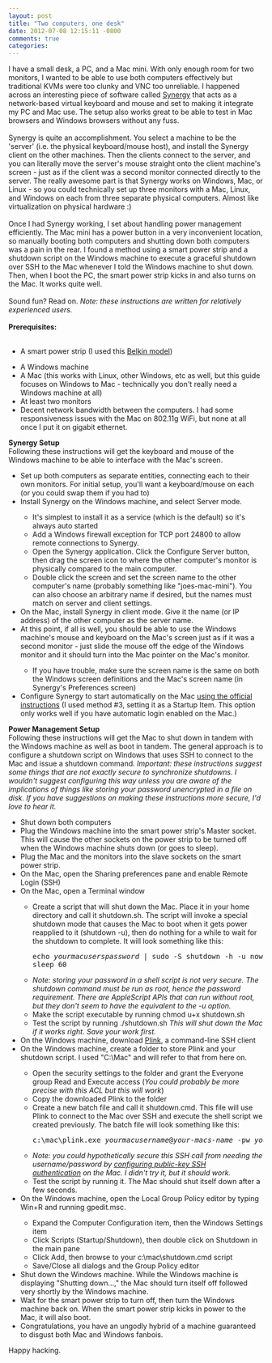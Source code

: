```yaml
---
layout: post
title: "Two computers, one desk"
date: 2012-07-08 12:15:11 -0800
comments: true
categories: 
---
```

I have a small desk, a PC, and a Mac mini. With only enough room for two monitors, I wanted to be able to use both computers effectively but traditional KVMs were too clunky and VNC too unreliable. I happened across an interesting piece of software called <a href="http://synergy-foss.org/" target="_blank">Synergy</a> that acts as a network-based virtual keyboard and mouse and set to making it integrate my PC and Mac use. The setup also works great to be able to test in Mac browsers and Windows browsers without any fuss.<br><br>
Synergy is quite an accomplishment. You select a machine to be the 'server' (i.e. the physical keyboard/mouse host), and install the Synergy client on the other machines. Then the clients connect to the server, and you can literally move the server's mouse straight onto the client machine's screen - just as if the client was a second monitor connected directly to the server. The really awesome part is that Synergy works on Windows, Mac, or Linux - so you could technically set up three monitors with a Mac, Linux, and Windows on each from three separate physical computers. Almost like virtualization on physical hardware :)<br><br>
Once I had Synergy working, I set about handling power management efficiently. The Mac mini has a power button in a very inconvenient location, so manually booting both computers and shutting down both computers was a pain in the rear. I found a method using a smart power strip and a shutdown script on the Windows machine to execute a graceful shutdown over SSH to the Mac whenever I told the Windows machine to shut down. Then, when I boot the PC, the smart power strip kicks in and also turns on the Mac. It works quite well.<br><br>
Sound fun? Read on. <i>Note: these instructions are written for relatively experienced users.</i><br><br><b>Prerequisites:</b><br><br><ul><li>A smart power strip (I used this <a href="http://www.amazon.com/Belkin-Conserve-Socket-Energy-Saving-Outlet/dp/B003P2UMQ2/" target="_blank">Belkin model</a>)</li>
<li>A Windows machine</li>
<li>A Mac (this works with Linux, other Windows, etc as well, but this guide focuses on Windows to Mac - technically you don't really need a Windows machine at all)</li>
<li>At least two monitors</li>
<li>Decent network bandwidth between the computers. I had some responsiveness issues with the Mac on 802.11g WiFi, but none at all once I put it on gigabit ethernet.</li>
</ul><div>
<b>Synergy Setup</b></div>
<div>
Following these instructions will get the keyboard and mouse of the Windows machine to be able to interface with the Mac's screen.</div>
<div>
<ul><li>Set up both computers as separate entities, connecting each to their own monitors. For initial setup, you'll want a keyboard/mouse on each (or you could swap them if you had to)</li>
<li>Install Synergy on the Windows machine, and select Server mode.</li>
<ul><li>It's simplest to install it as a service (which is the default) so it's always auto started</li>
<li>Add a Windows firewall exception for TCP port 24800 to allow remote connections to Synergy.</li>
<li>Open the Synergy application. Click the Configure Server button, then drag the screen icon to where the other computer's monitor is physically compared to the main computer.</li>
<li>Double click the screen and set the screen name to the other computer's name (probably something like "joes-mac-mini"). You can also choose an arbitrary name if desired, but the names must match on server and client settings.</li>
</ul><li>On the Mac, install Synergy in client mode. Give it the name (or IP address) of the other computer as the server name.</li>
<li>At this point, if all is well, you should be able to use the Windows machine's mouse and keyboard on the Mac's screen just as if it was a second monitor - just slide the mouse off the edge of the Windows monitor and it should turn into the Mac pointer on the Mac's monitor.</li>
<ul><li>If you have trouble, make sure the screen name is the same on both the Windows screen definitions and the Mac's screen name (in Synergy's Preferences screen)</li>
</ul><li>Configure Synergy to start automatically on the Mac <a href="http://synergy2.sourceforge.net/autostart.html" target="_blank">using the official instructions</a> (I used method #3, setting it as a Startup Item. This option only works well if you have automatic login enabled on the Mac.)</li>
</ul></div>
<div>
<b>Power Management Setup</b></div>
<div>
Following these instructions will get the Mac to shut down in tandem with the Windows machine as well as boot in tandem. The general approach is to configure a shutdown script on Windows that uses SSH to connect to the Mac and issue a shutdown command. <i>Important: these instructions suggest some things that are not exactly secure to synchronize shutdowns. I wouldn't suggest configuring this way unless you are aware of the implications of things like storing your password unencrypted in a file on disk. If you have suggestions on making these instructions more secure, I'd love to hear it.</i></div>
<div>
<ul><li>Shut down both computers</li>
<li>Plug the Windows machine into the smart power strip's Master socket. This will cause the other sockets on the power strip to be turned off when the Windows machine shuts down (or goes to sleep).</li>
<li>Plug the Mac and the monitors into the slave sockets on the smart power strip.</li>
<li>On the Mac, open the Sharing preferences pane and enable Remote Login (SSH)</li>
<li>On the Mac, open a Terminal window</li>
<ul><li>Create a script that will shut down the Mac. Place it in your home directory and call it shutdown.sh. The script will invoke a special shutdown mode that causes the Mac to boot when it gets power reapplied to it (shutdown -u), then do nothing for a while to wait for the shutdown to complete. It will look something like this:
<pre>echo <i>yourmacuserspassword</i> | sudo -S shutdown -h -u now
sleep 60</pre>
</li>
<li><i>Note: storing your password in a shell script is not very secure. The shutdown command must be run as root, hence the password requirement. There are AppleScript APIs that can run without root, but they don't seem to have the equivalent to the -u option.</i></li>
<li>Make the script executable by running chmod u+x shutdown.sh</li>
<li>Test the script by running ./shutdown.sh <i>This will shut down the Mac if it works right. Save your work first.</i></li>
</ul><li>On the Windows machine, download <a href="http://www.chiark.greenend.org.uk/~sgtatham/putty/download.html" target="_blank">Plink</a>, a command-line SSH client</li>
<li>On the Windows machine, create a folder to store Plink and your shutdown script. I used "C:\Mac" and will refer to that from here on.</li>
<ul><li>Open the security settings to the folder and grant the Everyone group Read and Execute access (<i>You could probably be more precise with this ACL but this will work</i>)</li>
<li>Copy the downloaded Plink to the folder</li>
<li>Create a new batch file and call it shutdown.cmd. This file will use Plink to connect to the Mac over SSH and execute the shell script we created previously. The batch file will look something like this: <pre>c:\mac\plink.exe <i>yourmacusername</i>@<i>your-macs-name</i> -pw <i>your-mac-users-password</i> /users/<i>yourmacusername</i>/shutdown.sh</pre>
</li>
<li><i>Note: you could hypothetically secure this SSH call from needing the username/password by <a href="http://xiix.wordpress.com/2007/03/31/how-to-set-up-public-key-authentication-pka-on-your-mac/" target="_blank">configuring public-key SSH authentication</a> on the Mac. I didn't try it, but it should work.</i></li>
<li>Test the script by running it. The Mac should shut itself down after a few seconds.</li>
</ul><li>On the Windows machine, open the Local Group Policy editor by typing Win+R and running gpedit.msc.</li>
<ul><li>Expand the Computer Configuration item, then the Windows Settings item</li>
<li>Click Scripts (Startup/Shutdown), then double click on Shutdown in the main pane</li>
<li>Click Add, then browse to your c:\mac\shutdown.cmd script</li>
<li>Save/Close all dialogs and the Group Policy editor</li>
</ul><li>Shut down the Windows machine. While the Windows machine is displaying "Shutting down...," the Mac should turn itself off followed very shortly by the Windows machine.</li>
<li>Wait for the smart power strip to turn off, then turn the Windows machine back on. When the smart power strip kicks in power to the Mac, it will also boot. </li>
<li>Congratulations, you have an ungodly hybrid of a machine guaranteed to disgust both Mac and Windows fanbois.</li>
<ul></ul></ul></div>
Happy hacking.